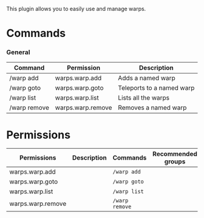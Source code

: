 This plugin allows you to easily use and manage warps.

# Commands

### General
| Command | Permission | Description |
| ------- | ---------- | ----------- |
|/warp add | warps.warp.add | Adds a named warp|
|/warp goto | warps.warp.goto | Teleports to a named warp|
|/warp list | warps.warp.list | Lists all the warps|
|/warp remove | warps.warp.remove | Removes a named warp|



# Permissions
| Permissions | Description | Commands | Recommended groups |
| ----------- | ----------- | -------- | ------------------ |
| warps.warp.add |  | `/warp add` |  |
| warps.warp.goto |  | `/warp goto` |  |
| warps.warp.list |  | `/warp list` |  |
| warps.warp.remove |  | `/warp remove` |  |
